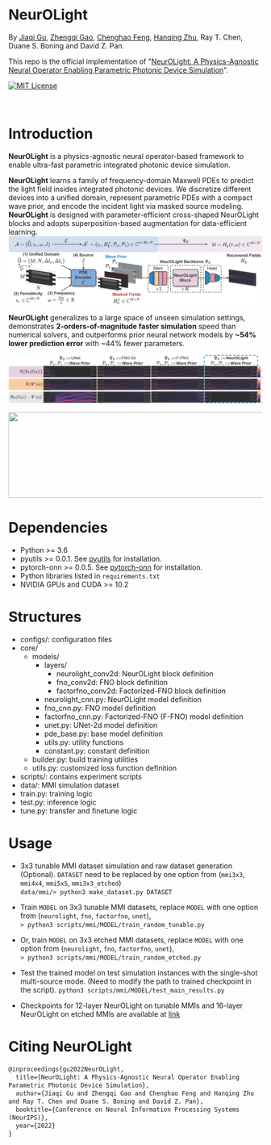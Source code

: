 # NeurOLight

By [Jiaqi Gu](https://github.com/JeremieMelo), [Zhengqi Gao](https://github.com/zhengqigao), [Chenghao Feng](https://github.com/Fengchenghao1996), [Hanqing Zhu](https://github.com/zhuhanqing), Ray T. Chen, Duane S. Boning and David Z. Pan.

This repo is the official implementation of "[NeurOLight: A Physics-Agnostic Neural Operator Enabling Parametric Photonic Device Simulation](https://arxiv.org/abs/2209.10098)".

<p align="left">
    <a href="https://github.com/JeremieMelo/pytorch-onn/blob/release/LICENSEE">
        <img alt="MIT License" src="https://img.shields.io/apm/l/atomic-design-ui.svg?">
    </a>    
</p>
<br />

# Introduction
**NeurOLight** is a physics-agnostic neural operator-based framework to enable ultra-fast parametric integrated photonic device simulation.
<!-- <p align="center">
  <img src="figures/Teaser.jpg" width="400" height="160"/>

</p> -->

**NeurOLight** learns a family of frequency-domain Maxwell PDEs to predict the light field insides integrated photonic devices.
We discretize different devices into a unified domain, represent parametric PDEs with a compact wave prior, and encode the incident light via masked source modeling. 
**NeurOLight** is designed with parameter-efficient cross-shaped NeurOLight blocks and adopts superposition-based augmentation for data-efficient learning.
![flow](figures/NeurOLightFlow.jpg)

**NeurOLight** generalizes to a large space of unseen simulation settings, demonstrates **2-orders-of-magnitude faster simulation** speed than numerical solvers, and outperforms prior neural network models by **~54% lower prediction error** with ~44% fewer parameters.
<p align="center">
  <img src="figures/MainResultsTunableMMI.jpg" />
</p>
<p align="center">
  <img src="figures/animation_spec_domain_runtime_mix.gif" width="800" height="170"/>
</p>



# Dependencies
* Python >= 3.6
* pyutils >= 0.0.1. See [pyutils](https://github.com/JeremieMelo/pyutility) for installation.
* pytorch-onn >= 0.0.5. See [pytorch-onn](https://github.com/JeremieMelo/pytorch-onn) for installation.
* Python libraries listed in `requirements.txt`
* NVIDIA GPUs and CUDA >= 10.2

# Structures
* configs/: configuration files
* core/
    * models/
        * layers/
            * neurolight_conv2d: NeurOLight block definition
            * fno_conv2d: FNO block definition
            * factorfno_conv2d: Factorized-FNO block definition
        * neurolight_cnn.py: NeurOLight model definition
        * fno_cnn.py: FNO model definition
        * factorfno_cnn.py: Factorized-FNO (F-FNO) model definition
        * unet.py: UNet-2d model definition
        * pde_base.py: base model definition
        * utils.py: utility functions
        * constant.py: constant definition
    * builder.py: build training utilities
    * utils.py: customized loss function definition
* scripts/: contains experiment scripts
* data/: MMI simulation dataset
* train.py: training logic
* test.py: inference logic
* tune.py: transfer and finetune logic

# Usage
* 3x3 tunable MMI dataset simulation and raw dataset generation (Optional). `DATASET` need to be replaced by one option from (`mmi3x3`, `mmi4x4`, `mmi5x5`, `mmi3x3_etched`)\
`data/mmi/> python3 make_dataset.py DATASET`

* Train `MODEL` on 3x3 tunable MMI datasets, replace `MODEL` with one option from (`neurolight`, `fno`, `factorfno`, `unet`),\
`> python3 scripts/mmi/MODEL/train_random_tunable.py`
* Or, train `MODEL` on 3x3 etched MMI datasets, replace `MODEL` with one option from (`neurolight`, `fno`, `factorfno`, `unet`),\
`> python3 scripts/mmi/MODEL/train_random_etched.py`
* Test the trained model on test simulation instances with the single-shot multi-source mode. (Need to modify the path to trained checkpoint in the script).
`python3 scripts/mmi/MODEL/test_main_results.py`

* Checkpoints for 12-layer NeurOLight on tunable MMIs and 16-layer NeurOLight on etched MMIs are available at [link](https://utexas.box.com/s/826vofcweenufhu3qiq98cko2tvu9ntt)

# Citing NeurOLight
```
@inproceedings{gu2022NeurOLight,
  title={NeurOLight: A Physics-Agnostic Neural Operator Enabling Parametric Photonic Device Simulation},
  author={Jiaqi Gu and Zhengqi Gao and Chenghao Feng and Hanqing Zhu and Ray T. Chen and Duane S. Boning and David Z. Pan},
  booktitle={Conference on Neural Information Processing Systems (NeurIPS)},
  year={2022}
}
```
